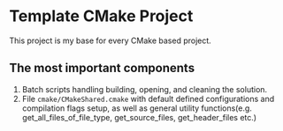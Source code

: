# Template CMake Project
This project is my base for every CMake based project.

## The most important components
1. Batch scripts handling building, opening, and cleaning the solution.
2. File `cmake/CMakeShared.cmake` with default defined configurations and compilation flags setup, as well as general utility functions(e.g. get_all_files_of_file_type, get_source_files, get_header_files etc.)
